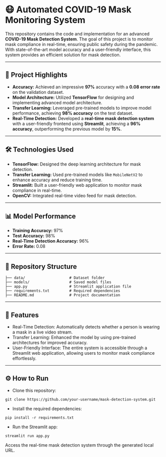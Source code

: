 # 😷 Automated COVID-19 Mask Monitoring System

This repository contains the code and implementation for an advanced **COVID-19 Mask Detection System**. The goal of this project is to monitor mask compliance in real-time, ensuring public safety during the pandemic. With state-of-the-art model accuracy and a user-friendly interface, this system provides an efficient solution for mask detection.

---

## 🌟 Project Highlights
- **Accuracy:** Achieved an impressive **97%** accuracy with a **0.08 error rate** on the validation dataset.
- **Model Architecture:** Utilized **TensorFlow** for designing and implementing advanced model architecture.
- **Transfer Learning:** Leveraged pre-trained models to improve model performance, achieving **98% accuracy** on the test dataset.
- **Real-Time Detection:** Developed a **real-time mask detection system** with a user-friendly frontend using **Streamlit**, achieving a **96% accuracy**, outperforming the previous model by **15%**.

---

## 🛠️ Technologies Used
- **TensorFlow:** Designed the deep learning architecture for mask detection.
- **Transfer Learning:** Used pre-trained models like `MobileNetV2` to enhance accuracy and reduce training time.
- **Streamlit:** Built a user-friendly web application to monitor mask compliance in real-time.
- **OpenCV:** Integrated real-time video feed for mask detection.
  
---

## 📊 Model Performance
- **Training Accuracy:** 97%
- **Test Accuracy:** 98%
- **Real-Time Detection Accuracy:** 96%
- **Error Rate:** 0.08

---

## 📂 Repository Structure
```plaintext
├── data/                    # Dataset folder
├── models/                  # Saved model files
├── app.py                   # Streamlit application file
├── requirements.txt         # Required dependencies
├── README.md                # Project documentation
```
---

## 🚀 Features
- Real-Time Detection: Automatically detects whether a person is wearing a mask in a live video stream.
- Transfer Learning: Enhanced the model by using pre-trained architectures for improved accuracy.
- User-Friendly Interface: The entire system is accessible through a Streamlit web application, allowing users to monitor mask compliance effortlessly.

---
## ⚙️ How to Run

- Clone this repository:
```
git clone https://github.com/your-username/mask-detection-system.git
```
- Install the required dependencies:
```
pip install -r requirements.txt
```
- Run the Streamlit app:
```
streamlit run app.py
```
Access the real-time mask detection system through the generated local URL.

